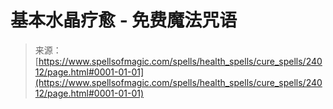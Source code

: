 <!--yml

类别：未分类

日期：2024-06-12 19:09:37

-->

# 基本水晶疗愈 - 免费魔法咒语

> 来源：[https://www.spellsofmagic.com/spells/health_spells/cure_spells/24012/page.html#0001-01-01](https://www.spellsofmagic.com/spells/health_spells/cure_spells/24012/page.html#0001-01-01)
